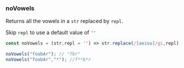 ### noVowels

Returns all the vowels in a `str` replaced by `repl`.

Skip `repl` to use a default value of `''`

```js
const noVowels = (str,repl = '') => str.replace(/[aeiou]/gi,repl)
```

```js
noVowels("foobAr"); // "fbr"
noVowels("foobAr","*"); //f**b*r
```
